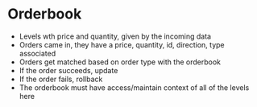 # Orderbook

- Levels wth price and quantity, given by the incoming data
- Orders came in, they have a price, quantity, id, direction, type associated
- Orders get matched based on order type with the orderbook
- If the order succeeds, update
- If the order fails, rollback
- The orderbook must have access/maintain context of all of the levels here

